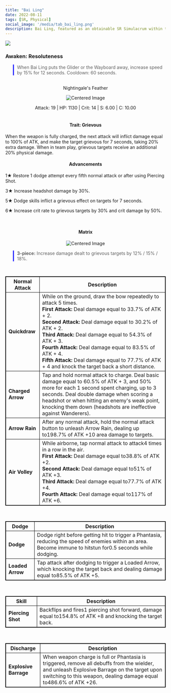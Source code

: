 ```yaml
---
title: "Bai Ling"
date: 2022-08-11
tags: [SR, Physical]
social_image: '/media/tab_bai_ling.png'
description: Bai Ling, featured as an obtainable SR Simulacrum within the simulacrum system, associated with the weapon Nightingale's Feather.
---
```


![](https://i.postimg.cc/xTGVNRtR/Simulacrum-Bai-Ling-Prototype.webp)

### Awaken: Resoluteness
> When Bai Ling puts the Glider or the Wayboard away, increase speed by 15% for 12 seconds. Cooldown: 60 seconds.

</br>

<center>
Nightingale's Feather
</center>
<p align="center">
<img src="https://i.postimg.cc/T3cgpZzc/Icon-Weapon-Nightingale-s-Feather.webp" alt="Centered Image">
</p>
<center>
Attack: 19 | HP: 1130 | Crit: 14 | S: 6.00 | C: 10.00
</center>

</br>

<h4 style="text-align: center;"> Trait: Grievous </h4>

When the weapon is fully charged, the next attack will inflict damage equal to 100% of ATK, and make the target grievous for 7 seconds, taking 20% extra damage. When in team play, grievous targets receive an additional 20% physical damage.

<h4 style="text-align: center;"> Advancements </h4>



1★ Restore 1 dodge attempt every fifth normal attack or after using Piercing Shot.


3★ Increase headshot damage by 30%.

5★ Dodge skills inflict a grievous effect on targets for 7 seconds.

6★ Increase crit rate to grievous targets by 30% and crit damage by 50%.

</br>

<h4 style="text-align: center;"> Matrix </h4>

<p align="center">
<img src="https://i.postimg.cc/4dP90ZMT/Bai-Ling-m.png" alt="Centered Image">
</p>

> **3-piece:** Increase damage dealt to grievous targets by 12% / 15% / 18%.

</br>

<style>
table {
    border-collapse: collapse;
}
table, th, td {
   border: 1.5px solid black;
}
blockquote {
    border-left: solid blue;
    padding-left: 10px;
}
</style>

| Normal Attack | Description |
| --- | --- |
| **Quickdraw** | While on the ground, draw the bow repeatedly to attack 5 times. </br> **First Attack:** Deal damage equal to 33.7% of ATK + 2. </br> **Second Attack:** Deal damage equal to 30.2% of ATK + 2. </br> **Third Attack:** Deal damage equal to 54.3% of ATK + 3. </br> **Fourth Attack:** Deal damage equal to 83.5% of ATK + 4. </br> **Fifth Attack:** Deal damage equal to 77.7% of ATK + 4 and knock the target back a short distance.
| **Charged Arrow** | Tap and hold normal attack to charge. Deal basic damage equal to 60.5% of ATK + 3, and 50% more for each 1 second spent charging, up to 3 seconds. Deal double damage when scoring a headshot or when hitting an enemy's weak point, knocking them down (headshots are ineffective against Wanderers).
| **Arrow Rain** | After any normal attack, hold the normal attack button to unleash Arrow Rain, dealing up to198.7% of ATK +10 area damage to targets.
| **Air Volley** | While airborne, tap normal attack to attack4 times in a row in the air.</br> **First Attack:** Deal damage equal to38.8% of ATK +2.</br> **Second Attack:** Deal damage equal to51% of ATK +3.</br> **Third Attack:** Deal damage equal to77.7% of ATK +4.</br> **Fourth Attack:** Deal damage equal to117% of ATK +6.

</br>

| Dodge | Description |
| --- | --- |
| **Dodge** | Dodge right before getting hit to trigger a Phantasia, reducing the speed of enemies within an area. Become immune to hitstun for0.5 seconds while dodging.
| **Loaded Arrow** | Tap attack after dodging to trigger a Loaded Arrow, which knocking the target back and dealing damage equal to85.5% of ATK +5.

</br>

| Skill | Description |
| --- | --- |
| **Piercing Shot** | Backflips and fires1 piercing shot forward, damage equal to154.8% of ATK +8 and knocking the target back.

</br>

| Discharge | Description |
| --- | --- |
| **Explosive Barrage** | When weapon charge is full or Phantasia is triggered, remove all debuffs from the wielder, and unleash Explosive Barrage on the target upon switching to this weapon, dealing damage equal to486.6% of ATK +26.




